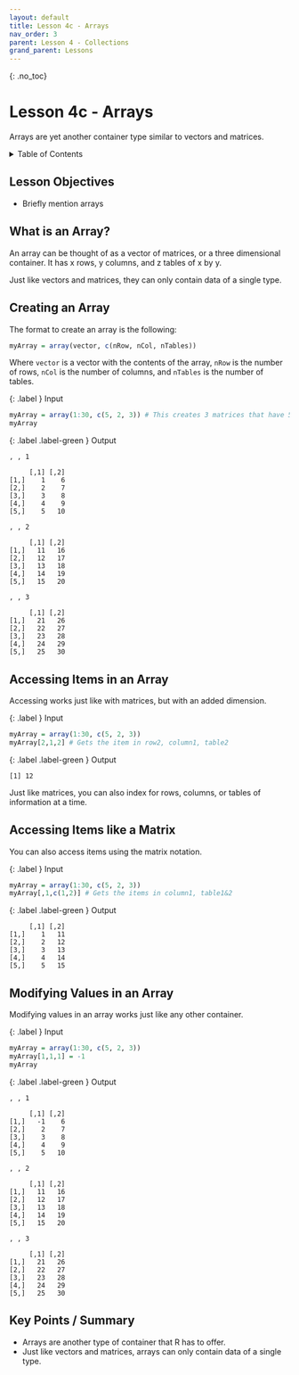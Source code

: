 ```yaml
---
layout: default
title: Lesson 4c - Arrays
nav_order: 3
parent: Lesson 4 - Collections
grand_parent: Lessons
---
```


{: .no_toc}  
# Lesson 4c - Arrays

Arrays are yet another container type similar to vectors and matrices.

<details markdown="block">
  <summary>
    Table of Contents
  </summary>
  {: .text-delta }
- TOC
{:toc}
</details>

## Lesson Objectives
- Briefly mention arrays

<!-- ## Lesson Video
The following video demonstrates each of the steps outlined below in text.

<iframe height="416" width="100%" allowfullscreen frameborder=0 src="https://echo360.ca/media/a65689c0-c35c-4f33-9c12-f0ac97883f54/public?autoplay=false&automute=false"></iframe>
[View original here.](https://echo360.ca/media/a65689c0-c35c-4f33-9c12-f0ac97883f54/public?autoplay=false&automute=false) -->

## What is an Array?

An array can be thought of as a vector of matrices, or a three dimensional container. It has x rows, y columns, and z tables of x by y.

Just like vectors and matrices, they can only contain data of a single type.

## Creating an Array

The format to create an array is the following:

```r
myArray = array(vector, c(nRow, nCol, nTables))
```

Where `vector` is a vector with the contents of the array, `nRow` is the number of rows, `nCol` is the number of columns, and `nTables` is the number of tables.

<div class="code-example" markdown="1">

{: .label }
Input
```r
myArray = array(1:30, c(5, 2, 3)) # This creates 3 matrices that have 5 rows and 2 columns. The contents of the array are the consecutive numbers from 1 to 30.
myArray
```

{: .label .label-green }
Output
```
, , 1

     [,1] [,2]
[1,]    1    6
[2,]    2    7
[3,]    3    8
[4,]    4    9
[5,]    5   10

, , 2

     [,1] [,2]
[1,]   11   16
[2,]   12   17
[3,]   13   18
[4,]   14   19
[5,]   15   20

, , 3

     [,1] [,2]
[1,]   21   26
[2,]   22   27
[3,]   23   28
[4,]   24   29
[5,]   25   30
```
</div>

## Accessing Items in an Array

Accessing works just like with matrices, but with an added dimension.

<div class="code-example" markdown="1">

{: .label }
Input
```r
myArray = array(1:30, c(5, 2, 3))
myArray[2,1,2] # Gets the item in row2, column1, table2
```

{: .label .label-green }
Output
```
[1] 12
```
</div>

Just like matrices, you can also index for rows, columns, or tables of information at a time.

## Accessing Items like a Matrix

You can also access items using the matrix notation.

<div class="code-example" markdown="1">

{: .label }
Input
```r
myArray = array(1:30, c(5, 2, 3))
myArray[,1,c(1,2)] # Gets the items in column1, table1&2
```

{: .label .label-green }
Output
```
     [,1] [,2]
[1,]    1   11
[2,]    2   12
[3,]    3   13
[4,]    4   14
[5,]    5   15
```
</div>

## Modifying Values in an Array

Modifying values in an array works just like any other container.

<div class="code-example" markdown="1">

{: .label }
Input
```r
myArray = array(1:30, c(5, 2, 3))
myArray[1,1,1] = -1
myArray
```

{: .label .label-green }
Output
```
, , 1

     [,1] [,2]
[1,]   -1    6
[2,]    2    7
[3,]    3    8
[4,]    4    9
[5,]    5   10

, , 2

     [,1] [,2]
[1,]   11   16
[2,]   12   17
[3,]   13   18
[4,]   14   19
[5,]   15   20

, , 3

     [,1] [,2]
[1,]   21   26
[2,]   22   27
[3,]   23   28
[4,]   24   29
[5,]   25   30
```
</div>

## Key Points / Summary

- Arrays are another type of container that R has to offer.
- Just like vectors and matrices, arrays can only contain data of a single type.